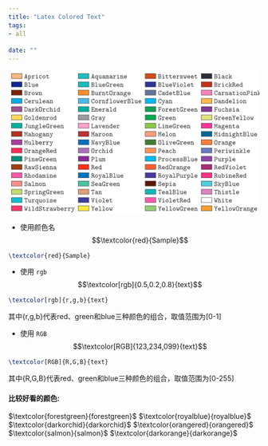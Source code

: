 ```yaml
---
title: "Latex Colored Text"
tags:
- all

date: ""
---
```

![](notes/2022/2022.3/assets/img_2022-10-15-5.png)
- 使用颜色名
$$\textcolor{red}{Sample}$$
```latex
\textcolor{red}{Sample}
```
- 使用 `rgb`
$$\textcolor[rgb]{0.5,0.2,0.8}{text}$$
```latex
\textcolor[rgb]{r,g,b}{text}
```
其中{r,g,b}代表red、green和blue三种颜色的组合，取值范围为[0-1]

- 使用 `RGB`
$$\textcolor[RGB]{123,234,099}{text}$$
```latex
\textcolor[RGB]{R,G,B}{text}
```
其中{R,G,B}代表red、green和blue三种颜色的组合，取值范围为[0-255]

#### 比较好看的颜色: 
$\textcolor{forestgreen}{forestgreen}$
$\textcolor{royalblue}{royalblue}$
$\textcolor{darkorchid}{darkorchid}$
$\textcolor{orangered}{orangered}$
$\textcolor{salmon}{salmon}$
$\textcolor{darkorange}{darkorange}$

